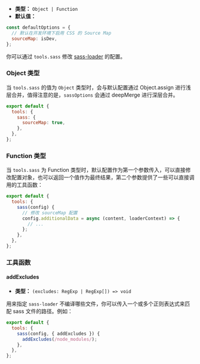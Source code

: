 - **类型：** `Object | Function`
- **默认值：**

```js
const defaultOptions = {
  // 默认在开发环境下启用 CSS 的 Source Map
  sourceMap: isDev,
};
```

你可以通过 `tools.sass` 修改 [sass-loader](https://github.com/webpack-contrib/sass-loader) 的配置。

### Object 类型

当 `tools.sass` 的值为 `Object` 类型时，会与默认配置通过 Object.assign 进行浅层合并，值得注意的是，`sassOptions` 会通过 deepMerge 进行深层合并。

```js
export default {
  tools: {
    sass: {
      sourceMap: true,
    },
  },
};
```

### Function 类型

当 `tools.sass` 为 Function 类型时，默认配置作为第一个参数传入，可以直接修改配置对象，也可以返回一个值作为最终结果，第二个参数提供了一些可以直接调用的工具函数：

```js
export default {
  tools: {
    sass(config) {
      // 修改 sourceMap 配置
      config.additionalData = async (content, loaderContext) => {
        // ...
      };
    },
  },
};
```

### 工具函数

#### addExcludes

- **类型：** `(excludes: RegExp | RegExp[]) => void`

用来指定 `sass-loader` 不编译哪些文件，你可以传入一个或多个正则表达式来匹配 sass 文件的路径。例如：

```js
export default {
  tools: {
    sass(config, { addExcludes }) {
      addExcludes(/node_modules/);
    },
  },
};
```
